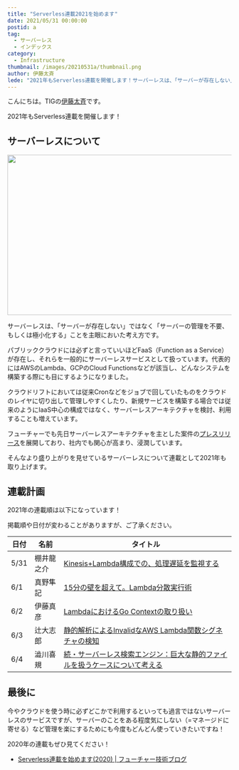 ```yaml
---
title: "Serverless連載2021を始めます"
date: 2021/05/31 00:00:00
postid: a
tag:
  - サーバーレス
  - インデックス
category:
  - Infrastructure
thumbnail: /images/20210531a/thumbnail.png
author: 伊藤太斉
lede: "2021年もServerless連載を開催します！サーバーレスは、「サーバーが存在しない」ではなく「サーバーの管理を不要、もしくは極小化する」ことを主眼においた考え方です。パブリッククラウドには必ずと言っていいほど.."
---
```

こんにちは。TIGの[伊藤太斉](https://twitter.com/kaedemalu)です。

2021年もServerless連載を開催します！

## サーバーレスについて

<img src="/images/20210531a/lightning-bolt-1203953_640.png" alt="" width="640" height="360" loading="lazy">

サーバーレスは、「サーバーが存在しない」ではなく「サーバーの管理を不要、もしくは極小化する」ことを主眼においた考え方です。

パブリッククラウドには必ずと言っていいほどFaaS（Function as a Service）が存在し、それらを一般的にサーバーレスサービスとして扱っています。代表的にはAWSのLambda、GCPのCloud Functionsなどが該当し、どんなシステムを構築する際にも目にするようになりました。

クラウドリフトにおいては従来Cronなどをジョブで回していたものをクラウドのレイヤに切り出して管理しやすくしたり、新規サービスを構築する場合では従来のようにIaaS中心の構成ではなく、サーバーレスアーキテクチャを検討、利用することも増えています。

フューチャーでも先日サーバーレスアーキテクチャを主とした案件の[プレスリリース](https://prtimes.jp/main/html/rd/p/000000465.000004374.html)を展開しており、社内でも関心が高まり、浸潤しています。

そんなより盛り上がりを見せているサーバーレスについて連載として2021年も取り上げます。

## 連載計画

2021年の連載順は以下になっています！

掲載順や日付が変わることがありますが、ご了承ください。

|日付  |名前      |タイトル                                                     |
|------|---------|-------------------------------------------------------------|
|5/31  |棚井龍之介| [Kinesis+Lambda構成での、処理遅延を監視する](/articles/20210531b/)|
|6/1   |真野隼記  | [15分の壁を超えて。Lambda分散実行術](/articles/20210601a/)                             |
|6/2   |伊藤真彦  | [LambdaにおけるGo Contextの取り扱い](/articles/20210602a/)                            |
|6/3   |辻大志郎  | [静的解析によるInvalidなAWS Lambda関数シグネチャの検知](/articles/20210603a/) |
|6/4   |澁川喜規   |[続・サーバーレス検索エンジン：巨大な静的ファイルを扱うケースについて考える](/articles/20210604a/) |

## 最後に

今やクラウドを使う時に必ずどこかで利用するといっても過言ではないサーバーレスのサービスですが、サーバーのことをある程度気にしない（=マネージドに寄せる）など管理を楽にするためにも今度もどんどん使っていきたいですね！

2020年の連載もぜひ見てください！

* [Serverless連載を始めます(2020) | フューチャー技術ブログ](/articles/20200322/)
